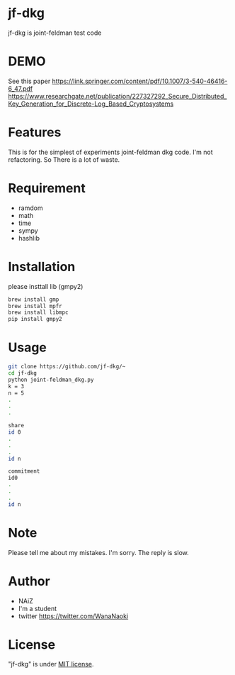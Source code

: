 # jf-dkg
 
jf-dkg is joint-feldman test code
 
# DEMO
 
See this paper
https://link.springer.com/content/pdf/10.1007/3-540-46416-6_47.pdf
https://www.researchgate.net/publication/227327292_Secure_Distributed_Key_Generation_for_Discrete-Log_Based_Cryptosystems

# Features
This is for the simplest of experiments joint-feldman dkg code.
I'm not refactoring. So There is a lot of waste.

# Requirement
 
* ramdom
* math
* time
* sympy
* hashlib
 
# Installation

please insttall lib (gmpy2)
 
```bash
brew install gmp
brew install mpfr
brew install libmpc
pip install gmpy2
```
 
# Usage
 
```bash
git clone https://github.com/jf-dkg/~
cd jf-dkg
python joint-feldman_dkg.py
k = 3
n = 5
.
.
.

share
id 0
.
.
.
id n

commitment
id0
.
.
.
id n


```
 
# Note

Please tell me about my mistakes.
I'm sorry. The reply is slow.
 
# Author
 
* NAiZ
* I'm a student
* twitter  https://twitter.com/WanaNaoki
 
# License
 
"jf-dkg" is under [MIT license](https://en.wikipedia.org/wiki/MIT_License).
